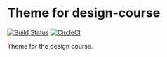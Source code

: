 Theme for design-course
===============================

[![Build Status](https://travis-ci.org/desinax/theme-design-course.svg?branch=master)](https://travis-ci.org/desinax/theme-design-course)
[![CircleCI](https://circleci.com/gh/desinax/theme-design-course.svg?style=svg)](https://circleci.com/gh/desinax/theme-design-course)

Theme for the design course.
